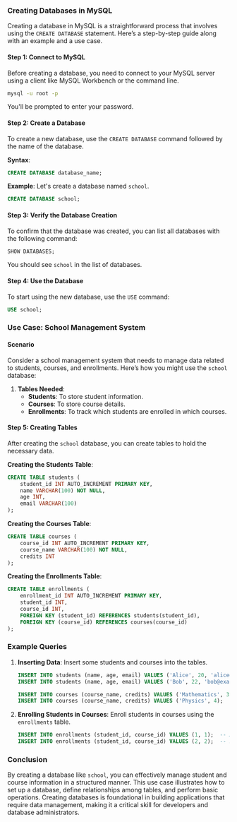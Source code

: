 ### Creating Databases in MySQL

Creating a database in MySQL is a straightforward process that involves using the `CREATE DATABASE` statement. Here’s a step-by-step guide along with an example and a use case.

#### Step 1: Connect to MySQL

Before creating a database, you need to connect to your MySQL server using a client like MySQL Workbench or the command line.

```bash
mysql -u root -p
```

You'll be prompted to enter your password.

#### Step 2: Create a Database

To create a new database, use the `CREATE DATABASE` command followed by the name of the database. 

**Syntax**:
```sql
CREATE DATABASE database_name;
```

**Example**:
Let's create a database named `school`.

```sql
CREATE DATABASE school;
```

#### Step 3: Verify the Database Creation

To confirm that the database was created, you can list all databases with the following command:

```sql
SHOW DATABASES;
```

You should see `school` in the list of databases.

#### Step 4: Use the Database

To start using the new database, use the `USE` command:

```sql
USE school;
```

### Use Case: School Management System

#### Scenario

Consider a school management system that needs to manage data related to students, courses, and enrollments. Here’s how you might use the `school` database:

1. **Tables Needed**:
   - **Students**: To store student information.
   - **Courses**: To store course details.
   - **Enrollments**: To track which students are enrolled in which courses.

#### Step 5: Creating Tables

After creating the `school` database, you can create tables to hold the necessary data.

**Creating the Students Table**:
```sql
CREATE TABLE students (
    student_id INT AUTO_INCREMENT PRIMARY KEY,
    name VARCHAR(100) NOT NULL,
    age INT,
    email VARCHAR(100)
);
```

**Creating the Courses Table**:
```sql
CREATE TABLE courses (
    course_id INT AUTO_INCREMENT PRIMARY KEY,
    course_name VARCHAR(100) NOT NULL,
    credits INT
);
```

**Creating the Enrollments Table**:
```sql
CREATE TABLE enrollments (
    enrollment_id INT AUTO_INCREMENT PRIMARY KEY,
    student_id INT,
    course_id INT,
    FOREIGN KEY (student_id) REFERENCES students(student_id),
    FOREIGN KEY (course_id) REFERENCES courses(course_id)
);
```

### Example Queries

1. **Inserting Data**:
   Insert some students and courses into the tables.

   ```sql
   INSERT INTO students (name, age, email) VALUES ('Alice', 20, 'alice@example.com');
   INSERT INTO students (name, age, email) VALUES ('Bob', 22, 'bob@example.com');

   INSERT INTO courses (course_name, credits) VALUES ('Mathematics', 3);
   INSERT INTO courses (course_name, credits) VALUES ('Physics', 4);
   ```

2. **Enrolling Students in Courses**:
   Enroll students in courses using the `enrollments` table.

   ```sql
   INSERT INTO enrollments (student_id, course_id) VALUES (1, 1);  -- Alice enrolls in Mathematics
   INSERT INTO enrollments (student_id, course_id) VALUES (2, 2);  -- Bob enrolls in Physics
   ```

### Conclusion

By creating a database like `school`, you can effectively manage student and course information in a structured manner. This use case illustrates how to set up a database, define relationships among tables, and perform basic operations. Creating databases is foundational in building applications that require data management, making it a critical skill for developers and database administrators.
